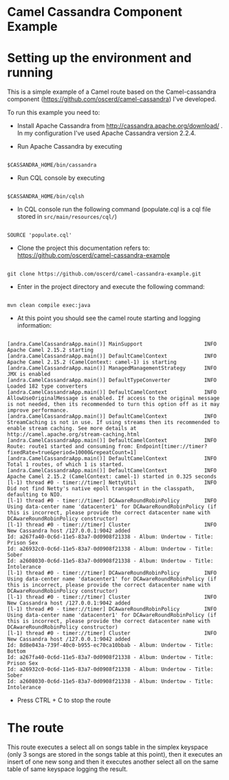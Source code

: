 # Camel Cassandra Component Example

# Setting up the environment and running

This is a simple example of a Camel route based on the Camel-cassandra component (https://github.com/oscerd/camel-cassandra) I've developed.

To run this example you need to:

- Install Apache Cassandra from http://cassandra.apache.org/download/ . In my configuration I've used Apache Cassandra version 2.2.4.

- Run Apache Cassandra by executing 

```shell

$CASSANDRA_HOME/bin/cassandra

```

- Run CQL console by executing 

```shell

$CASSANDRA_HOME/bin/cqlsh

```

- In CQL console run the following command (populate.cql is a cql file stored in `src/main/resources/cql/`)

```shell

SOURCE 'populate.cql'

```

- Clone the project this documentation refers to: https://github.com/oscerd/camel-cassandra-example

```shell

git clone https://github.com/oscerd/camel-cassandra-example.git

```

- Enter in the project directory and execute the following command:

```shell

mvn clean compile exec:java

```

- At this point you should see the camel route starting and logging information:

```shell

[andra.CamelCassandraApp.main()] MainSupport                    INFO  Apache Camel 2.15.2 starting
[andra.CamelCassandraApp.main()] DefaultCamelContext            INFO  Apache Camel 2.15.2 (CamelContext: camel-1) is starting
[andra.CamelCassandraApp.main()] ManagedManagementStrategy      INFO  JMX is enabled
[andra.CamelCassandraApp.main()] DefaultTypeConverter           INFO  Loaded 182 type converters
[andra.CamelCassandraApp.main()] DefaultCamelContext            INFO  AllowUseOriginalMessage is enabled. If access to the original message is not needed, then its recommended to turn this option off as it may improve performance.
[andra.CamelCassandraApp.main()] DefaultCamelContext            INFO  StreamCaching is not in use. If using streams then its recommended to enable stream caching. See more details at http://camel.apache.org/stream-caching.html
[andra.CamelCassandraApp.main()] DefaultCamelContext            INFO  Route: route1 started and consuming from: Endpoint[timer://timer?fixedRate=true&period=10000&repeatCount=1]
[andra.CamelCassandraApp.main()] DefaultCamelContext            INFO  Total 1 routes, of which 1 is started.
[andra.CamelCassandraApp.main()] DefaultCamelContext            INFO  Apache Camel 2.15.2 (CamelContext: camel-1) started in 0.325 seconds
[l-1) thread #0 - timer://timer] NettyUtil                      INFO  Did not find Netty's native epoll transport in the classpath, defaulting to NIO.
[l-1) thread #0 - timer://timer] DCAwareRoundRobinPolicy        INFO  Using data-center name 'datacenter1' for DCAwareRoundRobinPolicy (if this is incorrect, please provide the correct datacenter name with DCAwareRoundRobinPolicy constructor)
[l-1) thread #0 - timer://timer] Cluster                        INFO  New Cassandra host /127.0.0.1:9042 added
Id: a267fa40-0c6d-11e5-83a7-0d0908f21338 - Album: Undertow - Title: Prison Sex
Id: a26932c0-0c6d-11e5-83a7-0d0908f21338 - Album: Undertow - Title: Sober
Id: a2608030-0c6d-11e5-83a7-0d0908f21338 - Album: Undertow - Title: Intolerance
[l-1) thread #0 - timer://timer] DCAwareRoundRobinPolicy        INFO  Using data-center name 'datacenter1' for DCAwareRoundRobinPolicy (if this is incorrect, please provide the correct datacenter name with DCAwareRoundRobinPolicy constructor)
[l-1) thread #0 - timer://timer] Cluster                        INFO  New Cassandra host /127.0.0.1:9042 added
[l-1) thread #0 - timer://timer] DCAwareRoundRobinPolicy        INFO  Using data-center name 'datacenter1' for DCAwareRoundRobinPolicy (if this is incorrect, please provide the correct datacenter name with DCAwareRoundRobinPolicy constructor)
[l-1) thread #0 - timer://timer] Cluster                        INFO  New Cassandra host /127.0.0.1:9042 added
Id: 8d8e043a-739f-40c0-b955-ec70ca10bbab - Album: Undertow - Title: Bottom
Id: a267fa40-0c6d-11e5-83a7-0d0908f21338 - Album: Undertow - Title: Prison Sex
Id: a26932c0-0c6d-11e5-83a7-0d0908f21338 - Album: Undertow - Title: Sober
Id: a2608030-0c6d-11e5-83a7-0d0908f21338 - Album: Undertow - Title: Intolerance

```

- Press CTRL + C to stop the route

# The route

This route executes a select all on songs table in the simplex keyspace (only 3 songs are stored in the songs table at this point), then it executes an insert of one new song and then it executes another select all on the same table of same keyspace logging the result.
